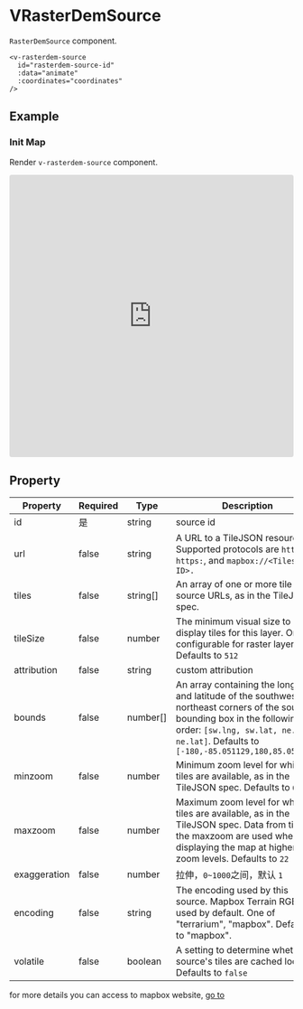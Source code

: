 # VRasterDemSource

`RasterDemSource` component.

```
<v-rasterdem-source
  id="rasterdem-source-id"
  :data="animate"
  :coordinates="coordinates"
/>
```

## Example

### Init Map

Render `v-rasterdem-source` component.

<iframe src="https://codesandbox.io/embed/vmap-examples-mnqjgn?fontsize=14&hidenavigation=1&initialpath=%2Fvsource%2Fvrasterdemsource%2Fbasic&module=%2Fsrc%2Fviews%2Fvsource%2Fvrasterdemsource%2FBasic.vue&theme=dark"
     style="width:100%; height:500px; border:0; border-radius: 4px; overflow:hidden;"
     title="vmap examples"
     allow="accelerometer; ambient-light-sensor; camera; encrypted-media; geolocation; gyroscope; hid; microphone; midi; payment; usb; vr; xr-spatial-tracking"
     sandbox="allow-forms allow-modals allow-popups allow-presentation allow-same-origin allow-scripts"
   ></iframe>

## Property

| Property     | Required | Type     | Description                                                                                                                                                                                                                  |
| ------------ | -------- | -------- | ---------------------------------------------------------------------------------------------------------------------------------------------------------------------------------------------------------------------------- |
| id           | 是       | string   | source id                                                                                                                                                                                                                    |
| url          | false    | string   | A URL to a TileJSON resource. Supported protocols are `http:`, `https:`, and `mapbox://<Tileset ID>. `                                                                                                                       |
| tiles        | false    | string[] | An array of one or more tile source URLs, as in the TileJSON spec.                                                                                                                                                           |
| tileSize     | false    | number   | The minimum visual size to display tiles for this layer. Only configurable for raster layers. Defaults to `512`                                                                                                              |
| attribution  | false    | string   | custom attribution                                                                                                                                                                                                           |
| bounds       | false    | number[] | An array containing the longitude and latitude of the southwest and northeast corners of the source's bounding box in the following order: `[sw.lng, sw.lat, ne.lng, ne.lat]`. Defaults to `[-180,-85.051129,180,85.051129]` |
| minzoom      | false    | number   | Minimum zoom level for which tiles are available, as in the TileJSON spec. Defaults to `0`                                                                                                                                   |
| maxzoom      | false    | number   | Maximum zoom level for which tiles are available, as in the TileJSON spec. Data from tiles at the maxzoom are used when displaying the map at higher zoom levels. Defaults to `22`                                           |
| exaggeration | false    | number   | 拉伸，`0~1000`之间，默认 `1`                                                                                                                                                                                                 |
| encoding     | false    | string   | The encoding used by this source. Mapbox Terrain RGB is used by default. One of "terrarium", "mapbox". Defaults to "mapbox".                                                                                                 |
| volatile     | false    | boolean  | A setting to determine whether a source's tiles are cached locally. Defaults to `false`                                                                                                                                      |

for more details you can access to mapbox website, [go to](https://docs.mapbox.com/mapbox-gl-js/style-spec/sources/#raster-dem)

